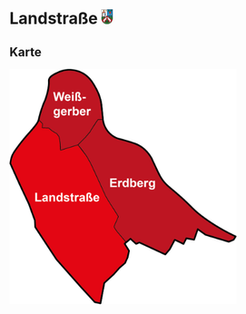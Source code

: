 # Landstraße <img src="./3.png" alt="W" width="20"/>

## Karte
 <img src="map.png" alt="W" width="400"/>